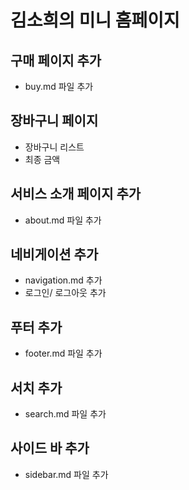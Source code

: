 # 김소희의 미니 홈페이지



## 구매 페이지 추가
- buy.md 파일 추가

## 장바구니 페이지
- 장바구니 리스트
- 최종 금액 

## 서비스 소개 페이지 추가
- about.md 파일 추가

## 네비게이션 추가
- navigation.md 추가
- 로그인/ 로그아웃 추가

## 푸터 추가
- footer.md 파일 추가

## 서치 추가
- search.md 파일 추가

## 사이드 바 추가
- sidebar.md 파일 추가
